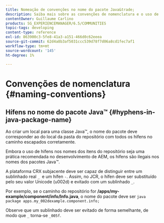 ```yaml
---
title: Nomeação de convenções no nome do pacote Java&trade;
description: Saiba mais sobre as convenções de nomenclatura e o uso de hifens no nome do pacote Java&trade;.
contentOwner: Guillaume Carlino
products: SG_EXPERIENCEMANAGER/6.5/COMMUNITIES
topic-tags: developing
content-type: reference
exl-id: 863900c3-5fe8-41a3-a151-466d0c62eeea
source-git-commit: 62d4a8b3af5031ccc539d78f7d06a8cd1fec7af1
workflow-type: tm+mt
source-wordcount: '145'
ht-degree: 1%

---
```


# Convenções de nomenclatura {#naming-conventions}

## Hífens no nome do pacote Java™ {#hyphens-in-java-package-name}

Ao criar um local para uma classe Java™, o nome do pacote deve corresponder ao do local da pasta do repositório com todos os hifens no caminho escapados corretamente.

Embora o uso de hifens nos nomes dos itens do repositório seja uma prática recomendada no desenvolvimento de AEM, os hifens são ilegais nos nomes dos pacotes Java™.

A plataforma CRX subjacente deve ser capaz de distinguir entre um sublinhado real `_ `e um hífen `-`. Assim, no JCR, o hífen deve ser substituído pelo seu valor Unicode (u002d) e evitado com um sublinhado `_`.

Por exemplo, se o caminho do repositório for **/apps/my-example/component/info/Info.java**, o nome do pacote deve ser `java package apps.my_002dexample.component.info;`

Observe que um sublinhado deve ser evitado de forma semelhante, de modo que `_` torna-se `_005f`.
